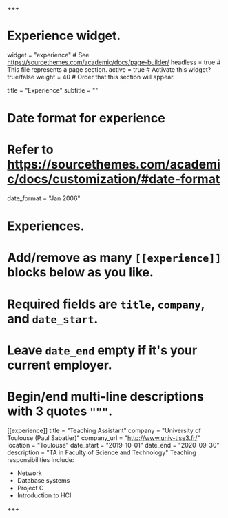 +++
# Experience widget.
widget = "experience"  # See https://sourcethemes.com/academic/docs/page-builder/
headless = true  # This file represents a page section.
active = true  # Activate this widget? true/false
weight = 40  # Order that this section will appear.

title = "Experience"
subtitle = ""

# Date format for experience
#   Refer to https://sourcethemes.com/academic/docs/customization/#date-format
date_format = "Jan 2006"

# Experiences.
#   Add/remove as many `[[experience]]` blocks below as you like.
#   Required fields are `title`, `company`, and `date_start`.
#   Leave `date_end` empty if it's your current employer.
#   Begin/end multi-line descriptions with 3 quotes `"""`.
[[experience]]
  title = "Teaching Assistant"
  company = "University of Toulouse (Paul Sabatier)"
  company_url = "http://www.univ-tlse3.fr/"
  location = "Toulouse"
  date_start = "2019-10-01"
  date_end = "2020-09-30"
  description = "TA in Faculty of Science and Technology"
  Teaching responsibilities include:
  
  * Network
  * Database systems
  * Project C
  * Introduction to HCI

+++
